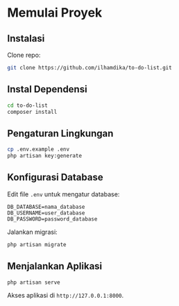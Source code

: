# Memulai Proyek

## Instalasi

Clone repo:

```bash
git clone https://github.com/ilhamdika/to-do-list.git
```

## Instal Dependensi

```bash
cd to-do-list
composer install
```

## Pengaturan Lingkungan

```bash
cp .env.example .env
php artisan key:generate
```

## Konfigurasi Database

Edit file `.env` untuk mengatur database:

```plaintext
DB_DATABASE=nama_database
DB_USERNAME=user_database
DB_PASSWORD=password_database
```

Jalankan migrasi:

```bash
php artisan migrate
```

## Menjalankan Aplikasi

```bash
php artisan serve
```

Akses aplikasi di `http://127.0.0.1:8000`.
